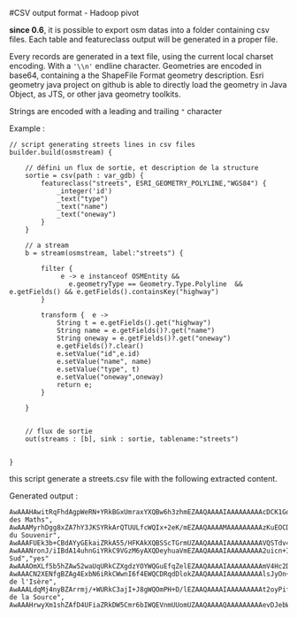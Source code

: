 #CSV output format - Hadoop pivot

**since 0.6**, it is possible to export osm datas into a folder containing csv files.
Each table and featureclass output will be generated in a proper file.

Every records are generated in a text file, using the current local charset encoding. With a `'\\n'` endline character.
Geometries are encoded in base64, containing a the ShapeFile Format geometry description. Esri geometry java project on github is able to directly load the geometry in Java Object, as JTS, or other java geometry toolkits.

Strings are encoded with a leading and trailing `"` character


Example :


	// script generating streets lines in csv files
	builder.build(osmstream) {
	
		// défini un flux de sortie, et description de la structure
		sortie = csv(path : var_gdb) {
			featureclass("streets", ESRI_GEOMETRY_POLYLINE,"WGS84") {
				_integer('id')
				_text("type")
				_text("name")
				_text("oneway")
			}
		}
	
		// a stream
		b = stream(osmstream, label:"streets") {
	
			filter {
				 e -> e instanceof OSMEntity &&
				   e.geometryType == Geometry.Type.Polyline  && e.getFields() && e.getFields().containsKey("highway")
			}
			
			transform {  e ->
				String t = e.getFields().get("highway")
				String name = e.getFields()?.get("name")
				String oneway = e.getFields()?.get("oneway")
				e.getFields()?.clear()
				e.setValue("id",e.id)
				e.setValue("name", name)
				e.setValue("type", t)
				e.setValue("oneway",oneway)
				return e;
			}
	
		}
	
		
		// flux de sortie
		out(streams : [b], sink : sortie, tablename:"streets")
	
		
	}

this script generate a streets.csv file with the following extracted content.


Generated output :


	AwAAAHAwitRqFhdAgpWeRN+YRkBGxUmraxYXQBw6h3zhmEZAAQAAAAIAAAAAAAAAcDCK1GoWF0AcOod84ZhGQEbFSatrFhdAgpWeRN+YRkA=,64802844,"unclassified","Rue des Maths",
	AwAAAMyrhDgg8xZA7hY3JKSYRkArQTUULfcWQIx+2eK/mEZAAQAAAAMAAAAAAAAAzKuEOCDzFkCMftniv5hGQDsdyHpq9RZAlF7lGrCYRkArQTUULfcWQO4WNySkmEZA,8015988,"unclassified","Rue du Souvenir",
	AwAAAFUEk3b+CBdAYyGEkaiZRkA55/HFKAkXQBSScTGrmUZAAQAAAAIAAAAAAAAAVQSTdv4IF0AUknExq5lGQDnn8cUoCRdAYyGEkaiZRkA=,8016119,"primary",,"yes"
	AwAAANronJ/iIBdA14uhnGiYRkC9VGzM6yAXQDeyhuaVmEZAAQAAAAIAAAAAAAAA2uicn+IgF0DXi6GcaJhGQL1UbMzrIBdAN7KG5pWYRkA=,25612323,"trunk","Rocade Sud","yes"
	AwAAAOmXLf5b5hZAw52waUqURkCZXgdzYOYWQGuEfqZelEZAAQAAAAIAAAAAAAAAmV4Hc2DmFkDDnbBpSpRGQOmXLf5b5hZAa4R+pl6URkA=,8016395,"service",,"no"
	AwAAACN2XENfgBZAg4ExbN6iRkCWwnI6f4EWQCDRqdDlokZAAQAAAAIAAAAAAAAAlsJyOn+BFkAg0anQ5aJGQCN2XENfgBZAg4ExbN6iRkA=,5757931,"primary","Route de l'Isère",
	AwAAALdqMj4nyBZArrmj/+WURkC3ajI+J8gWQOmPH+D/lEZAAQAAAAIAAAAAAAAAt2oyPifIFkDpjx/g/5RGQLdqMj4nyBZArrmj/+WURkA=,31755896,"unclassified","Rue de la Source",
	AwAAAHrwyXm1shZAfD4UFiaZRkDW5Cmr6bIWQEVnmUUomUZAAQAAAAQAAAAAAAAAevDJebWyFkCldQqoJplGQMoQEUjTshZAfD4UFiaZRkCuuaP/5bIWQEa1iCgmmUZA1uQpq+myFkBFZ5lFKJlGQA==,25549465,"service",,"yes"

 